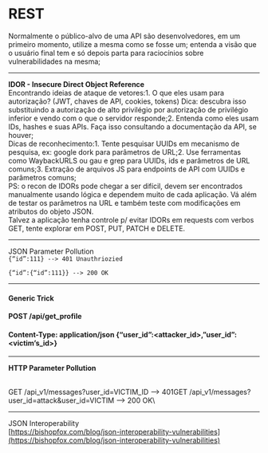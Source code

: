 # REST

Normalmente o público-alvo de uma API são desenvolvedores, em um primeiro momento, utilize a mesma como se fosse um; entenda a visão que o usuário final tem e só depois parta para raciocínios sobre vulnerabilidades na mesma;

***

**IDOR - Insecure Direct Object Reference**\
Encontrando ideias de ataque de vetores:1. O que eles usam para autorização? (JWT, chaves de API, cookies, tokens) Dica: descubra isso substituindo a autorização de alto privilégio por autorização de privilégio inferior e vendo com o que o servidor responde;2. Entenda como eles usam IDs, hashes e suas APIs. Faça isso consultando a documentação da API, se houver;\
Dicas de reconhecimento:1. Tente pesquisar UUIDs em mecanismo de pesquisa, ex: google dork para parâmetros de URL;2. Use ferramentas como WaybackURLS ou gau e grep para UUIDs, ids e parâmetros de URL comuns;3. Extração de arquivos JS para endpoints de API com UUIDs e parâmetros comuns;\
PS: o recon de IDORs pode chegar a ser difícil, devem ser encontrados manualmente usando lógica e dependem muito de cada aplicação. Vá além de testar os parâmetros na URL e também teste com modificações em atributos do objeto JSON.\
Talvez a aplicação tenha controle p/ evitar IDORs em requests com verbos GET, tente explorar em POST, PUT, PATCH e DELETE.

***

JSON Parameter Pollution\
`{“id”:111} --> 401 Unauthriozied`

`{“id”:{“id”:111}} --> 200 OK`

***

#### Generic Trick

#### &#x20;POST /api/get\_profile

#### Content-Type: application/json {“user\_id”:\<attacker\_id>,”user\_id”:\<victim’s\_id>} 

***

**HTTP Parameter Pollution**

\
GET /api\_v1/messages?user\_id=VICTIM\_ID --> 401GET /api\_v1/messages?user\_id=attack\&user\_id=VICTIM --> 200 OK\


***

JSON Interoperability\
[https://bishopfox.com/blog/json-interoperability-vulnerabilities](https://bishopfox.com/blog/json-interoperability-vulnerabilities)
